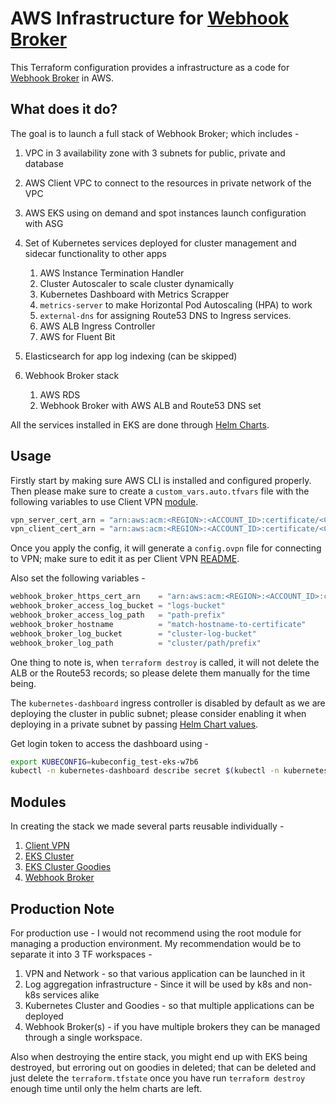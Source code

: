 # AWS Infrastructure for [Webhook Broker](https://github.com/imyousuf/webhook-broker)

This Terraform configuration provides a infrastructure as a code for [Webhook Broker](https://github.com/imyousuf/webhook-broker) in AWS.

## What does it do?

The goal is to launch a full stack of Webhook Broker; which includes -

1. VPC in 3 availability zone with 3 subnets for public, private and database
1. AWS Client VPC to connect to the resources in private network of the VPC
1. AWS EKS using on demand and spot instances launch configuration with ASG
1. Set of Kubernetes services deployed for cluster management and sidecar functionality to other apps

    1. AWS Instance Termination Handler
    1. Cluster Autoscaler to scale cluster dynamically
    1. Kubernetes Dashboard with Metrics Scrapper
    1. `metrics-server` to make Horizontal Pod Autoscaling (HPA) to work
    1. `external-dns` for assigning Route53 DNS to Ingress services.
    1. AWS ALB Ingress Controller
    1. AWS for Fluent Bit

1. Elasticsearch for app log indexing (can be skipped)
1. Webhook Broker stack

    1. AWS RDS
    1. Webhook Broker with AWS ALB and Route53 DNS set

All the services installed in EKS are done through [Helm Charts](https://helm.sh/).

## Usage

Firstly start by making sure AWS CLI is installed and configured properly. Then please make sure to create a `custom_vars.auto.tfvars` file with the following variables to use Client VPN [module](./modules/client-vpn/README.md).

```terraform
vpn_server_cert_arn = "arn:aws:acm:<REGION>:<ACCOUNT_ID>:certificate/<CERT_ARN_FOR_SERVER>"
vpn_client_cert_arn = "arn:aws:acm:<REGION>:<ACCOUNT_ID>:certificate/<CERT_ARN_FOR_CLIENT>"
```

Once you apply the config, it will generate a `config.ovpn` file for connecting to VPN; make sure to edit it as per Client VPN [README](./modules/client-vpn/README.md).

Also set the following variables -

```terraform
webhook_broker_https_cert_arn    = "arn:aws:acm:<REGION>:<ACCOUNT_ID>:certificate/<HTTPS_CERT_FOR_HOSTNAME>"
webhook_broker_access_log_bucket = "logs-bucket"
webhook_broker_access_log_path   = "path-prefix"
webhook_broker_hostname          = "match-hostname-to-certificate"
webhook_broker_log_bucket        = "cluster-log-bucket"
webhook_broker_log_path          = "cluster/path/prefix"
```

One thing to note is, when `terraform destroy` is called, it will not delete the ALB or the Route53 records; so please delete them manually for the time being.

The `kubernetes-dashboard` ingress controller is disabled by default as we are deploying the cluster in public subnet; please consider enabling it when deploying in a private subnet by passing [Helm Chart values](https://artifacthub.io/packages/helm/k8s-dashboard/kubernetes-dashboard).

Get login token to access the dashboard using -

```bash
export KUBECONFIG=kubeconfig_test-eks-w7b6
kubectl -n kubernetes-dashboard describe secret $(kubectl -n kubernetes-dashboard get secret | grep k8s-dashboard-svc-controller-token | awk '{print $1}')
```

## Modules

In creating the stack we made several parts reusable individually -

1. [Client VPN](./modules/client-vpn/README.md)
1. [EKS Cluster](./modules/simple-kubernetes/README.md)
1. [EKS Cluster Goodies](./modules/kubernetes-goodies/README.md)
1. [Webhook Broker](./modules/w7b6/README.md)

## Production Note

For production use - I would not recommend using the root module for managing a production environment. My recommendation would be to separate it into 3 TF workspaces -

1. VPN and Network - so that various application can be launched in it
1. Log aggregation infrastructure - Since it will be used by k8s and non-k8s services alike
1. Kubernetes Cluster and Goodies - so that multiple applications can be deployed
1. Webhook Broker(s) - if you have multiple brokers they can be managed through a single workspace.

Also when destroying the entire stack, you might end up with EKS being destroyed, but erroring out on goodies in deleted; that can be deleted and just delete the `terraform.tfstate` once you have run `terraform destroy` enough time until only the helm charts are left.
